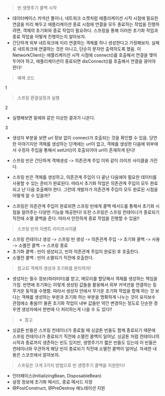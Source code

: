 > 빈 생명주기 콜백 시작
   - 데이터베이스 커넥션 풀이나, 네트워크 소켓처럼 애플리케이션 시작 시점에 필요한 연글을 미리 해두고 애플리케이션 종료 시점에 연결을 모두 종료하는 작업을 진행하려면, 객체의 초기화와 종료 작업이 필요하다. 스프링을 통해 이러한 초기화 작업과 종료 작업을 어떻게 진행하는지 알아보자.
   - 간단하게 외부 네트워크에 미리 연결하는 객체를 하나 생성한다고 가정해보자. 실체로 네트워크에 연결하는 것은 아니고, 단순히 문자만 출력하도록 했음. 이 NetworkClient는 애플리케이션 시작 시점에 connect()를 호출해서 연결을 맺어두어야 하고, 애플리케이션이 종료되면 disConnect()를 호출해서 연결을 끊어야 한다!

> 예제 코드
   
   1

> 스프링 환결설정과 실행

   2

   - 실행해보면 밑에와 같은 이상한 결과가 나온다.

   3

   - 생성자 부분을 보면 url 정보 없이 connect가 호출되는 것을 확인할 수 있음. 당연한 이야기지만 객체를 생성하는 단계에는 url이 없고, 객체를 생성한 다음에 외부에서 수정자 주입을 통해서 setUrl()이 호출되어야 url이 존재하게 된다!

   - 스프링 빈은 간단하게 객체생성 -> 의존관계 주입 이와 같이 라이프 사이클을 가진다.
   - 스프링 빈은 객체를 생성하고, 의존관계 주입이 다 끝난 다음에야 필요한 데이터를 사용할 수 있는 준비가 완료된다. 따라서 초기화 작업은 의존관계 주입이 모두 완료되고 난 다음 호출해야 한다. 그런데 개발자가 의존관계 주입이 모두 완료된 시점을 어떻게 알 수 있을까?
   - 스프링은 의존관계 주입이 완료되면 스프링 빈에게 콜백 메서드를 통해서 초기화 시점을 알려주는 다양한 기능을 제공한다! 또한 스프링은 스프링 컨테이너가 종료되기 직전에 소멸 콜백을 준다. 따라서 안전하게 종료 작업을 진행할 수 있음!!

> 스프링 빈의 이벤트 라이프사이클
   - 스프링 컨테이너 생성 -> 스프링 빈 생성 -> 의존관계 주입 -> 초기화 콜백 -> 사용 -> 소멸전 콜백 -> 스프링 종료
   - 초기화 콜백 : 빈이 생성되고, 빈의 의존관계 주입이 완료된 후 호출한다.
   - 소멸전 콜백 : 빈이 소멸되기 직전에 호출한다.

> 참고로 객체의 생성과 초기화를 분리하자!
   - 생성자는 필수 정보(파라미터)를 받고, 메모리를 할당해서 객체를 생성하는 책임을 가짐. 반면에 초기화는 이렇게 생성된 값들을 활용해서 외부 커넥션을 연결하는 등 무거운 동작을 수행함. 따라서 생성자 안에서 무거운 초기화 작업을 함께 하는 것 보다는 객체를 생성하는 부분과 초기화 하는 부분을 명확하게 나누는 것이 유지보수 관점에소 좋음!!!! 물론 초기화 작업이 내부 값들만 약간 변경하는 정도로 단순한 경우엔 생성자에서 한번에 다 처리하는게 나을 수 도 있다!!

>- 참고
   - 싱글톤 빈들은 스프링 컨테이너가 종료될 때 싱글톤 빈들도 함께 종료되기 때문에 스프링 컨테이너가 종료되기 직전에 소멸전 콜백이 일어남. 싱글톤 처럼 컨테이너의 시작과 종료까지 생존하는 빈도 있지만, 생명주기가 짧은 빈들도 있는데 이 빈들은 컨테이너와 무관하게 해당 빈이 종료되기 직전에 소멸전 콜백이 일어남. 자세한 내용은 스코프에서 알아보자.

> 스프링은 크게 3가지 방법으로 빈 생명주기 콜백을 지원한다!
   - 인터페이스(InitializingBean, DisposableBean)
   - 설정 정보에 초기화 메서드, 종료 메서드 지정
   - @PostConstruct, @PreDestroy 애노테이션 지원